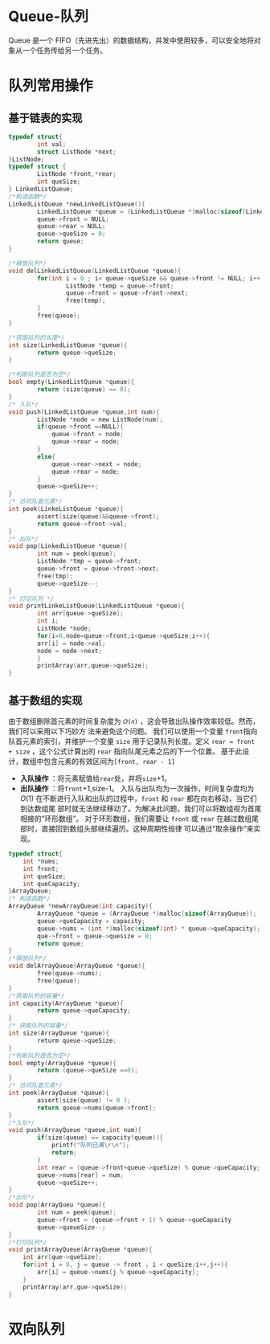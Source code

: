 # Queue-队列

Queue 是一个 FIFO（先进先出）的数据结构，并发中使用较多，可以安全地将对象从一个任务传给另一个任务。
# 队列常用操作
## 基于链表的实现

```C
typedef struct{
		int val;
		struct ListNode *next;
}ListNode;
typedef struct {
		ListNode *front,*rear;
		int queSize;	
} LinkedListQueue;
/*构造函数*/
LinkedListQueue *newLinkedListQueue(){
		LinkedListQueue *queue = (LinkedListQueue *)malloc(sizeof(LinkedListQueue));
		queue->front = NULL;
		queue->rear = NULL;
		queue->queSize = 0;
		return queue; 
}

/*释放队列*/
void delLinkedListQueue(LinkedListQueue *queue){
		for(int i = 0 ; i< queue->queSize && queue->front != NULL; i++ ){
				ListNode *temp = queue->front;
				queue->front = queue->front->next;
				free(temp);
		}
		free(queue);
}

/*获取队列的长度*/
int size(LinkedListQueue *queue){
		return queue->queSize;
}

/*判断队列是否为空*/
bool empty(LinkedListQueue *queue){
		return (size(queue) == 0);
}
/* 入队*/
void push(LinkedListQueue *queue,int num){
		ListNode *node = new ListNode(num);
		if(queue->front ==NULL){
			queue->front = node;
			queue->rear = node;
		}
		else{
			queue->rear->next = node;
			queue->rear = node;
		}
		queue->queSize++;
}
/* 访问队首元素*/
int peek(LinkeListQueue *queue){
		assert(size(queue)&&queue->front);
		return queue->front->val;
}
/* 出队*/
void pop(LinkedListQueue *queue){
		int num = peek(queue);
		ListNode *tmp = queue->front;
		queue->front = queue->front->next;
		free(tmp);
		queue->queSize--;
}
/* 打印队列 */
void printLinkeListQueue(LinkedListQueue *queue){
		int arr[queue->queSize];
		int i;
		ListNode *node;
		for(i=0,node=queue->front;i<queue->queSize;i++){
		arr[i] = node->val;
		node = node->next;
		}
		printArray(arr,queue->queSize);
}
```
## 基于数组的实现
由于数组删除首元素的时间复杂度为 `𝑂(𝑛)` ，这会导致出队操作效率较低。然而，我们可以采用以下巧妙方 法来避免这个问题。
我们可以使用一个变量 `front`指向队首元素的索引，并维护一个变量 `size` 用于记录队列长度。定义 `rear = front + size` ，这个公式计算出的 `rear` 指向队尾元素之后的下一个位置。 基于此设计，数组中包含元素的有效区间为`[front, rear - 1]`  
- **入队操作** ：将元素赋值给`rear`处，并将`size`+1。
- **出队操作** ：将`front`+1,size-1。
入队与出队均为一次操作，时间复杂度均为$O(1)$
在不断进行入队和出队的过程中，`front` 和 `rear` 都在向右移动，当它们到达数组尾 部时就无法继续移动了。为解决此问题，我们可以将数组视为首尾相接的“环形数组”。
对于环形数组，我们需要让 `front` 或 `rear` 在越过数组尾部时，直接回到数组头部继续遍历。这种周期性规律 可以通过“取余操作”来实现。
```C
typedef struct{
	int *nums;
	int front;
	int queSize;
	int queCapacity;
}ArrayQueue;
/* 构造函数*/
ArrayQueue *newArrayQueue(int capacity){
		ArrayQueue *queue = (ArrayQueue *)malloc(sizeof(ArrayQueue));
		queue->queCapacity = capacity;
		queue->nums = (int *)malloc(sizeof(int) * queue->queCapacity);
		que->front = queue->quesize = 0;
		return queue;
}
/*释放队列*/
void delArrayQueue(ArrayQueue *queue){
		free(queue->nums);
		free(queue);
}
/*获取队列的容量*/
int capacity(ArrayQueue *queue){
		return queue->queCapacity;
}
/* 获取队列的容量*/
int size(ArrayQueue *queue){
		returm queue->queSize;
}
/*判断队列是否为空*/
bool empty(ArrayQueue *queue){
		return (queue->queSize ==0);
}
/* 访问队首元素*/
int peek(ArrayQueue *queue){
		assert(size(queue) != 0 );
		return queue->nums[queue->front];
}
/*入队*/
void push(ArrayQueue *queue,int num){
		if(size(queue) == capacity(queue)){
			printf("队列已满\r\n");
			return;
		}
		int rear = (queue->front+queue->queSize) % queue->queCapacity;
		queue->nums[rear] = num;
		queue->queSize++;
}
/*出队*/
void pop(ArrayQueu *queue){
		int num = peek(queue);
		queue->front = (queue->front + 1) % queue->queCapacity
		queue->queueSize--;
}
/*打印队列*/
void printArrayQueue(ArrayQueue *queue){
	int arr[que->queSize];
	for(int i = 0, j = queue -> front ; i < queSize;i++,j++){
		arr[i] = queue->nums[j % queue->queCapacity];
	}
	printArray(arr,que->queSize);
}
```
# 双向队列
